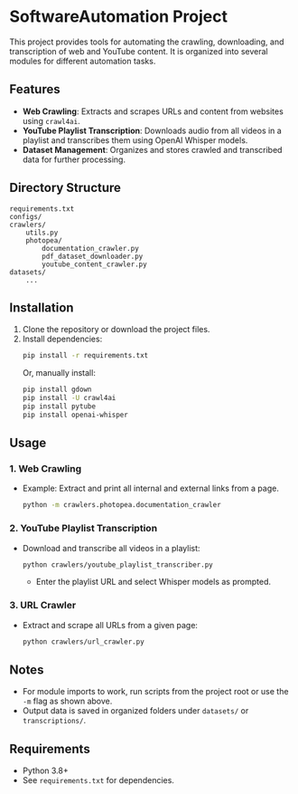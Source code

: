 # SoftwareAutomation Project

This project provides tools for automating the crawling, downloading, and transcription of web and YouTube content. It is organized into several modules for different automation tasks.

## Features

- **Web Crawling**: Extracts and scrapes URLs and content from websites using `crawl4ai`.
- **YouTube Playlist Transcription**: Downloads audio from all videos in a playlist and transcribes them using OpenAI Whisper models.
- **Dataset Management**: Organizes and stores crawled and transcribed data for further processing.

## Directory Structure

```
requirements.txt
configs/
crawlers/
    utils.py
    photopea/
        documentation_crawler.py
        pdf_dataset_downloader.py
        youtube_content_crawler.py
datasets/
    ...
```

## Installation

1. Clone the repository or download the project files.
2. Install dependencies:
   ```sh
   pip install -r requirements.txt
   ```
   Or, manually install:
   ```sh
   pip install gdown
   pip install -U crawl4ai
   pip install pytube
   pip install openai-whisper
   ```

## Usage

### 1. Web Crawling
- Example: Extract and print all internal and external links from a page.
  ```sh
  python -m crawlers.photopea.documentation_crawler
  ```

### 2. YouTube Playlist Transcription
- Download and transcribe all videos in a playlist:
  ```sh
  python crawlers/youtube_playlist_transcriber.py
  ```
  - Enter the playlist URL and select Whisper models as prompted.

### 3. URL Crawler
- Extract and scrape all URLs from a given page:
  ```sh
  python crawlers/url_crawler.py
  ```

## Notes
- For module imports to work, run scripts from the project root or use the `-m` flag as shown above.
- Output data is saved in organized folders under `datasets/` or `transcriptions/`.

## Requirements
- Python 3.8+
- See `requirements.txt` for dependencies.
